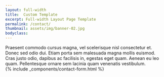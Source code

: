 ```yaml
---
layout: full-width
title:  Custom Template
excerpt: Full-width Layout Page Template
permalink: /contact/
thumbnail: assets/img/banner-02.jpg
bodyclass:
---
```



<div class="row">
  <div class="col-md-3">
  Praesent commodo cursus magna, vel scelerisque nisl consectetur et. Donec sed odio dui. Etiam porta sem malesuada magna mollis euismod. Cras justo odio, dapibus ac facilisis in, egestas eget quam. Aenean eu leo quam. Pellentesque ornare sem lacinia quam venenatis vestibulum.
  </div>


  <div class="col-md-9">
  {% include _components/contact-form.html %}
  </div>
</div>